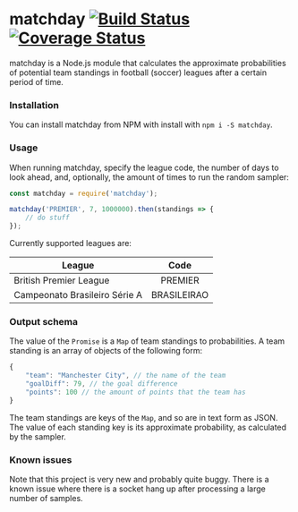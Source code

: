 # matchday [![Build Status](https://travis-ci.org/Bluefire2/matchday.svg?branch=master)](https://travis-ci.org/Bluefire2/matchday) [![Coverage Status](https://coveralls.io/repos/github/Bluefire2/matchday/badge.svg?branch=master)](https://coveralls.io/github/Bluefire2/matchday?branch=master)

matchday is a Node.js module that calculates the approximate probabilities of potential team standings in football (soccer) leagues after a certain period of time.

### Installation
You can install matchday from NPM with install with `npm i -S matchday`.

### Usage
 When running matchday, specify the league code, the number of days to look ahead, and, optionally, the amount of times to run the random sampler:

```javascript
const matchday = require('matchday');

matchday('PREMIER', 7, 1000000).then(standings => {
    // do stuff
});
```

Currently supported leagues are:

| League        | Code          |
| ------------- |:-------------:|
| British Premier League      | PREMIER |
| Campeonato Brasileiro Série A      | BRASILEIRAO      |

### Output schema
The value of the `Promise` is a `Map` of team standings to probabilities. A team standing is an array of objects of the following form:

```javascript
{
    "team": "Manchester City", // the name of the team
    "goalDiff": 79, // the goal difference
    "points": 100 // the amount of points that the team has
}
```

The team standings are keys of the `Map`, and so are in text form as JSON. The value of each standing key is its approximate probability, as calculated by the sampler.

### Known issues
Note that this project is very new and probably quite buggy. There is a known issue where there is a socket hang up after processing a large number of samples.

